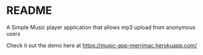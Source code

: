 # README
A Simple Music player application that allows mp3 upload from anonymous users

Check it out the demo here at https://music-app-merrimac.herokuapp.com/


